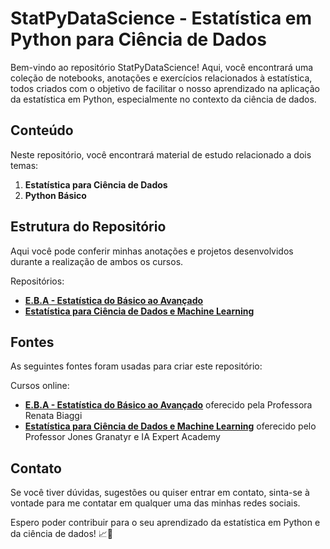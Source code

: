 # StatPyDataScience - Estatística em Python para Ciência de Dados

Bem-vindo ao repositório StatPyDataScience! Aqui, você encontrará uma coleção de notebooks, anotações e exercícios relacionados à estatística, todos criados com o objetivo de facilitar o nosso aprendizado na aplicação da estatística em Python, especialmente no contexto da ciência de dados.

## Conteúdo

Neste repositório, você encontrará material de estudo relacionado a dois temas:

1. **Estatística para Ciência de Dados**
2. **Python Básico**

## Estrutura do Repositório

Aqui você pode conferir minhas anotações e projetos desenvolvidos durante a realização de ambos os cursos.

Repositórios:
- [**E.B.A - Estatística do Básico ao Avançado**](https://github.com/JosenildoJunior/StatPyDataScience/tree/main/E.B.A%20-%20Estat%C3%ADstica%20do%20B%C3%A1sico%20ao%20Avan%C3%A7ado)
- [**Estatística para Ciência de Dados e Machine Learning**](https://github.com/JosenildoJunior/StatPyDataScience/tree/main/Estat%C3%ADstica%20para%20Ci%C3%AAncia%20de%20Dados
) 


## Fontes

As seguintes fontes foram usadas para criar este repositório:

Cursos online:

- [**E.B.A - Estatística do Básico ao Avançado**](https://www.renatabiaggi.com/eba) oferecido pela Professora Renata Biaggi 
- [**Estatística para Ciência de Dados e Machine Learning**](https://www.udemy.com/course/estatistica-para-ciencia-de-dados-machine-learning/) oferecido pelo Professor Jones Granatyr e IA Expert Academy


  


## Contato

Se você tiver dúvidas, sugestões ou quiser entrar em contato, sinta-se à vontade para me contatar em qualquer uma das minhas redes sociais.

Espero poder contribuir para o seu aprendizado da estatística em Python e da ciência de dados! 📈🐍
